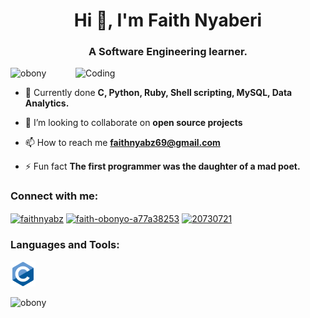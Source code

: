 <h1 align="center">Hi 👋, I'm Faith Nyaberi</h1>
<h3 align="center">A Software Engineering learner.</h3>
<img align="right" alt="Coding" width="400" src="https://gifdb.com/images/file/coding-girl-animation-fe7t4gejurmtof8v.gif">
<p align="left"> <img src="https://komarev.com/ghpvc/?username=obony&label=Profile%20views&color=0e75b6&style=flat" alt="obony" /> </p>

- 🌱 Currently done **C, Python, Ruby, Shell scripting, MySQL, Data Analytics.**

- 👯 I’m looking to collaborate on **open source projects**

- 📫 How to reach me **faithnyabz69@gmail.com**

- ⚡ Fun fact **The first programmer was the daughter of a mad poet.**

<h3 align="left">Connect with me:</h3>
<p align="left">
<a href="https://twitter.com/faithnyabz" target="blank"><img align="center" src="https://raw.githubusercontent.com/rahuldkjain/github-profile-readme-generator/master/src/images/icons/Social/twitter.svg" alt="faithnyabz" height="30" width="40" /></a>
<a href="https://linkedin.com/in/faith-obonyo-a77a38253" target="blank"><img align="center" src="https://raw.githubusercontent.com/rahuldkjain/github-profile-readme-generator/master/src/images/icons/Social/linked-in-alt.svg" alt="faith-obonyo-a77a38253" height="30" width="40" /></a>
<a href="https://stackoverflow.com/users/20730721" target="blank"><img align="center" src="https://raw.githubusercontent.com/rahuldkjain/github-profile-readme-generator/master/src/images/icons/Social/stack-overflow.svg" alt="20730721" height="30" width="40" /></a>
</p>

<h3 align="left">Languages and Tools:</h3>
<p align="left"> <a href="https://www.cprogramming.com/" target="_blank" rel="noreferrer"> <img src="https://raw.githubusercontent.com/devicons/devicon/master/icons/c/c-original.svg" alt="c" width="40" height="40"/> </a> <a </p>

<p><img align="left" src="https://github-readme-stats.vercel.app/api/top-langs?username=obony&show_icons=true&locale=en&layout=compact" alt="obony" /></p>



